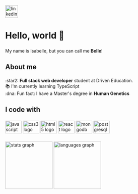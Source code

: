 <div align="left">
  <a href="https://www.linkedin.com/in/isabelleomoraes/" target="_blank">
    <img src="https://img.shields.io/static/v1?message=LinkedIn&logo=linkedin&label=&color=0077B5&logoColor=white&labelColor=&style=for-the-badge" height="40" alt="linkedin logo"  />
  </a>
</div>

###

<h1 align="left">Hello, world 👋</h1>

###

<p align="left">My name is Isabelle, but you can call me <b>Belle</b>!</p>

###

<h2 align="left">About me</h2>

###

<p align="left">:star2: <b>Full stack web developer</b> student at Driven Education. <br>📚 I'm currently learning TypeScript<br>:dna: Fun fact: I have a Master's degree in <b>Human Genetics</b> </p>

###

<h2 align="left">I code with</h2>

###

<div align="left">
  <img src="https://cdn.jsdelivr.net/gh/devicons/devicon/icons/javascript/javascript-original.svg" height="40" width="52" alt="javascript logo"  />
  <img src="https://cdn.jsdelivr.net/gh/devicons/devicon/icons/css3/css3-original.svg" height="40" width="52" alt="css3 logo"  />
  <img src="https://cdn.jsdelivr.net/gh/devicons/devicon/icons/html5/html5-original.svg" height="40" width="52" alt="html5 logo"  />
   <img src="https://cdn.jsdelivr.net/gh/devicons/devicon/icons/react/react-original.svg" height="40" width="52" alt="react logo"  />
   <img src="https://cdn.jsdelivr.net/gh/devicons/devicon/icons/mongodb/mongodb-original.svg" height="40" width="52" alt="mongodb logo"  />
  <img src="https://cdn.jsdelivr.net/gh/devicons/devicon/icons/postgresql/postgresql-original.svg" height="40" width="52" alt="postgresql logo"  />
</div>

###

<div align="left">
  <img src="https://github-readme-stats.vercel.app/api?hide_title=false&hide_rank=false&show_icons=true&include_all_commits=true&count_private=true&disable_animations=false&theme=dracula&locale=en&hide_border=false&custom_title=GitHub Stats&username=belleomoraes" height="150" alt="stats graph"  />
  <img src="https://github-readme-stats.vercel.app/api/top-langs?locale=en&hide_title=false&layout=compact&card_width=320&langs_count=5&theme=dracula&hide_border=false&username=belleomoraes" height="150" alt="languages graph"  />
</div>

###
